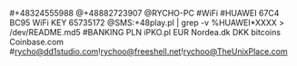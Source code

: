 #+48324555988
@+48882723907
@RYCHO-PC #WiFi #HUAWEI 67C4 BC95 WiFi KEY 65735172
@SMS:+48play.pl | grep -v %HUAWEI*XXXX > /dev/README.md5
#BANKING PLN iPKO.pl EUR Nordea.dk DKK bitcoins Coinbase.com
#rycho@dd1studio.com!rychoo@freeshell.net!rychoo@TheUnixPlace.com
